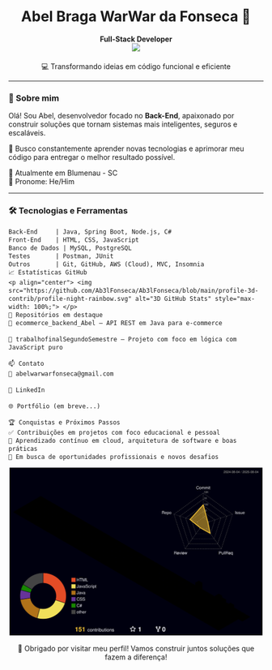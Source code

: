 



<h1 align="center">Abel Braga WarWar da Fonseca 👋</h1>

<p align="center">
  <b>Full-Stack Developer</b><br>
    <img src="https://readme-typing-svg.demolab.com?font=Fira+Code&pause=1000&color=8A2BE2&center=true&vCenter=true&width=950&lines=Node.js%20|%20SpringBoot%20|%20MySQL%20|%20BootStrap%20|%20(AWS)%20|%20Postman%20|%20Flutter%20|%20Quality%20Assurance">
      <br>
  <br>
  💻 Transformando ideias em código funcional e eficiente
</p>

---

### 🚀 Sobre mim

Olá! Sou Abel, desenvolvedor focado no **Back-End**, apaixonado por construir soluções que tornam sistemas mais inteligentes, seguros e escaláveis.

🎯 Busco constantemente aprender novas tecnologias e aprimorar meu código para entregar o melhor resultado possível.

📍 Atualmente em Blumenau - SC  
🔗 Pronome: He/Him

---

### 🛠️ Tecnologias e Ferramentas

```plaintext
Back-End     | Java, Spring Boot, Node.js, C#
Front-End    | HTML, CSS, JavaScript
Banco de Dados | MySQL, PostgreSQL
Testes       | Postman, JUnit
Outros       | Git, GitHub, AWS (Cloud), MVC, Insomnia
📈 Estatísticas GitHub
<p align="center"> <img src="https://github.com/Ab3lFonseca/Ab3lFonseca/blob/main/profile-3d-contrib/profile-night-rainbow.svg" alt="3D GitHub Stats" style="max-width: 100%;"> </p>
📌 Repositórios em destaque
🔧 ecommerce_backend_Abel – API REST em Java para e-commerce

📝 trabalhofinalSegundoSemestre – Projeto com foco em lógica com JavaScript puro

📫 Contato
📧 abelwarwarfonseca@gmail.com

💼 LinkedIn

🌐 Portfólio (em breve...)

🏆 Conquistas e Próximos Passos
✅ Contribuições em projetos com foco educacional e pessoal
🎯 Aprendizado contínuo em cloud, arquitetura de software e boas práticas
🚀 Em busca de oportunidades profissionais e novos desafios
```
<div align="center">
 <img src="./profile-3d-contrib/profile-night-rainbow.svg" width="500px">
</div>

 

<p align="center"> 💬 Obrigado por visitar meu perfil! Vamos construir juntos soluções que fazem a diferença! </p> 
